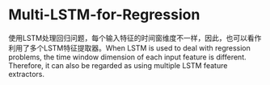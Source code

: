 # Multi-LSTM-for-Regression
使用LSTM处理回归问题，每个输入特征的时间窗维度不一样，因此，也可以看作利用了多个LSTM特征提取器。When LSTM is used to deal with regression problems, the time window dimension of each input feature is different. Therefore, it can also be regarded as using multiple LSTM feature extractors.
